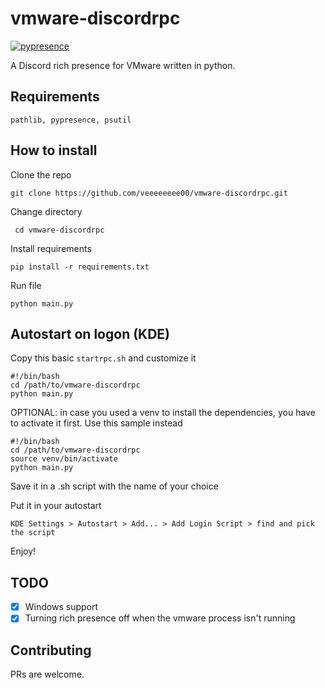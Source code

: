 
# vmware-discordrpc
[![pypresence](https://img.shields.io/badge/using-pypresence-00bb88.svg?style=for-the-badge&logo=discord&logoWidth=20)](https://github.com/qwertyquerty/pypresence)

A Discord rich presence for VMware written in python.

## Requirements

    pathlib, pypresence, psutil

## How to install
Clone the repo	

    git clone https://github.com/veeeeeeee00/vmware-discordrpc.git
    
  Change directory

     cd vmware-discordrpc

Install requirements

    pip install -r requirements.txt

Run file

    python main.py

## Autostart on logon (KDE)

Copy this basic `startrpc.sh` and customize it

    #!/bin/bash
    cd /path/to/vmware-discordrpc
    python main.py

OPTIONAL: in case you used a venv to install the dependencies, you have to activate it first. Use this sample instead

    #!/bin/bash
    cd /path/to/vmware-discordrpc
    source venv/bin/activate
    python main.py

Save it in a .sh script with the name of your choice

Put it in your autostart

    KDE Settings > Autostart > Add... > Add Login Script > find and pick the script

Enjoy!

## TODO

 - [x] Windows support
 - [x] Turning rich presence off when the vmware process isn't running
 ## Contributing
 PRs are welcome.
